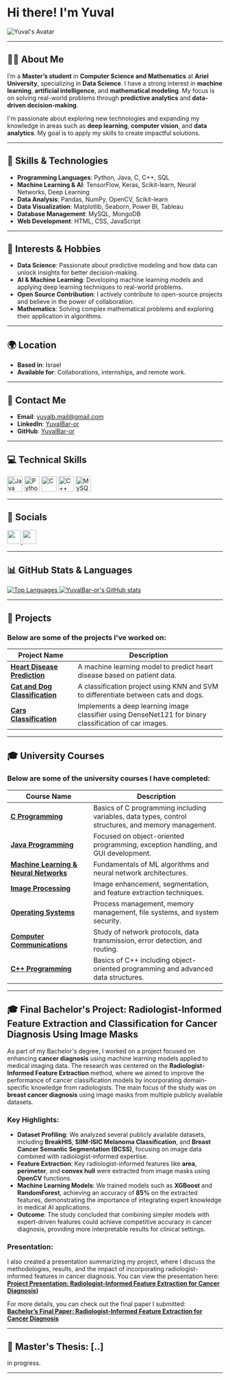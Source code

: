 # Hi there! I'm Yuval 

![Yuval's Avatar](https://user-images.githubusercontent.com/18350557/176309783-0785949b-9127-417c-8b55-ab5a4333674e.gif)

---

## 👨‍💻 About Me

I’m a **Master’s student** in **Computer Science and Mathematics** at **Ariel University**, specializing in **Data Science**. I have a strong interest in **machine learning**, **artificial intelligence**, and **mathematical modeling**. My focus is on solving real-world problems through **predictive analytics** and **data-driven decision-making**.

I'm passionate about exploring new technologies and expanding my knowledge in areas such as **deep learning**, **computer vision**, and **data analytics**. My goal is to apply my skills to create impactful solutions.

---

## 🔧 Skills & Technologies

- **Programming Languages**: Python, Java, C, C++, SQL
- **Machine Learning & AI**: TensorFlow, Keras, Scikit-learn, Neural Networks, Deep Learning
- **Data Analysis**: Pandas, NumPy, OpenCV, Scikit-learn
- **Data Visualization**: Matplotlib, Seaborn, Power BI, Tableau
- **Database Management**: MySQL, MongoDB
- **Web Development**: HTML, CSS, JavaScript

---

## 🌱 Interests & Hobbies

- **Data Science**: Passionate about predictive modeling and how data can unlock insights for better decision-making.
- **AI & Machine Learning**: Developing machine learning models and applying deep learning techniques to real-world problems.
- **Open Source Contribution**: I actively contribute to open-source projects and believe in the power of collaboration.
- **Mathematics**: Solving complex mathematical problems and exploring their application in algorithms.

---

## 🌍 Location

- **Based in**: Israel  
- **Available for**: Collaborations, internships, and remote work.

---

## 📧 Contact Me

- **Email**: [yuvalb.mail@gmail.com](mailto:yuvalb.mail@gmail.com)  
- **LinkedIn**: [YuvalBar-or](https://www.linkedin.com/in/yuval-baror-9464b7229/)
- **GitHub**: [YuvalBar-or](https://github.com/YuvalBar-or)

---

## 💻 Technical Skills

<p align="left">
  <a href="https://www.oracle.com/java/" target="_blank" rel="noreferrer"><img src="https://raw.githubusercontent.com/danielcranney/readme-generator/main/public/icons/skills/java-colored.svg" width="36" height="36" alt="Java" /></a>
  <a href="https://www.python.org/" target="_blank" rel="noreferrer"><img src="https://raw.githubusercontent.com/danielcranney/readme-generator/main/public/icons/skills/python-colored.svg" width="36" height="36" alt="Python" /></a>
  <a href="https://docs.microsoft.com/en-us/cpp/?view=msvc-170" target="_blank" rel="noreferrer"><img src="https://raw.githubusercontent.com/danielcranney/readme-generator/main/public/icons/skills/c-colored.svg" width="36" height="36" alt="C" /></a>
  <a href="https://docs.microsoft.com/en-us/cpp/?view=msvc-170" target="_blank" rel="noreferrer"><img src="https://raw.githubusercontent.com/danielcranney/readme-generator/main/public/icons/skills/cplusplus-colored.svg" width="36" height="36" alt="C++" /></a>
  <a href="https://www.mysql.com/" target="_blank" rel="noreferrer"><img src="https://raw.githubusercontent.com/danielcranney/readme-generator/main/public/icons/skills/mysql-colored.svg" width="36" height="36" alt="MySQL" /></a>
</p>

---

## 📱 Socials
<p align="left">
  <a href="https://www.github.com/YuvalBar-or" target="_blank" rel="noreferrer">
    <img src="https://raw.githubusercontent.com/danielcranney/readme-generator/main/public/icons/socials/github.svg" width="32" height="32" />
  </a>
  <a href="https://www.linkedin.com/in/YuvalBar-or" target="_blank" rel="noreferrer">
    <img src="https://raw.githubusercontent.com/danielcranney/readme-generator/main/public/icons/socials/linkedin.svg" width="32" height="32" />
  </a>
</p>

---

## 📊 GitHub Stats & Languages

<a href="https://github.com/YuvalBar-or" align="left">
  <img src="https://github-readme-stats.vercel.app/api/top-langs/?username=YuvalBar-or&langs_count=10&title_color=0891b2&text_color=ffffff&icon_color=0891b2&bg_color=1c1917&hide_border=true&locale=en&custom_title=Top%20Languages" alt="Top Languages" />
</a>

<a href="http://www.github.com/YuvalBar-or">
  <img src="https://github-readme-stats.vercel.app/api?username=YuvalBar-or&show_icons=true&count_private=true&title_color=0891b2&text_color=ffffff&icon_color=0891b2&bg_color=1c1917&hide_border=true" alt="YuvalBar-or's GitHub stats" />
</a>

---

## 🚀 Projects

### Below are some of the projects I've worked on:

| **Project Name**                | **Description**                                                                                             |
|----------------------------------|-------------------------------------------------------------------------------------------------------------|
| **[Heart Disease Prediction](https://github.com/YuvalBar-or/Heart-disease-probability.git)** | A machine learning model to predict heart disease based on patient data.                                       |
| **[Cat and Dog Classification](https://github.com/YuvalBar-or/cat_dog_classification.git)** | A classification project using KNN and SVM to differentiate between cats and dogs.                            |
| **[Cars Classification](https://github.com/YuvalBar-or/CarsClassification.git)** | Implements a deep learning image classifier using DenseNet121 for binary classification of car images.        |

---

## 🎓 University Courses

### Below are some of the university courses I have completed:

| **Course Name**                                       | **Description**                                                                                          |
|-------------------------------------------------------|----------------------------------------------------------------------------------------------------------|
| **[C Programming](https://github.com/YuvalBar-or/C-Course.git)** | Basics of C programming including variables, data types, control structures, and memory management.        |
| **[Java Programming](https://github.com/YuvalBar-or/OOP-Course.git)** | Focused on object-oriented programming, exception handling, and GUI development.                          |
| **[Machine Learning & Neural Networks](https://github.com/YuvalBar-or/ML-and-NN-Course.git)** | Fundamentals of ML algorithms and neural network architectures.                                          |
| **[Image Processing](https://github.com/YuvalBar-or/Image-Processing-Course.git)** | Image enhancement, segmentation, and feature extraction techniques.                                       |
| **[Operating Systems](https://github.com/YuvalBar-or/Operating-Systems-Course.git)** | Process management, memory management, file systems, and system security.                                 |
| **[Computer Communications](https://github.com/YuvalBar-or/Computer-Coms-Course.git)** | Study of network protocols, data transmission, error detection, and routing.                              |
| **[C++ Programming](https://github.com/YuvalBar-or/CPP-course.git)** | Basics of C++ including object-oriented programming and advanced data structures.                         |

---


## 🎓 Final Bachelor's Project: Radiologist-Informed Feature Extraction and Classification for Cancer Diagnosis Using Image Masks

As part of my Bachelor's degree, I worked on a project focused on enhancing **cancer diagnosis** using machine learning models applied to medical imaging data. The research was centered on the **Radiologist-Informed Feature Extraction** method, where we aimed to improve the performance of cancer classification models by incorporating domain-specific knowledge from radiologists. The main focus of the study was on **breast cancer diagnosis** using image masks from multiple publicly available datasets.

### Key Highlights:
- **Dataset Profiling**: We analyzed several publicly available datasets, including **BreakHIS**, **SIIM-ISIC Melanoma Classification**, and **Breast Cancer Semantic Segmentation (BCSS)**, focusing on image data combined with radiologist-informed expertise.
- **Feature Extraction**: Key radiologist-informed features like **area**, **perimeter**, and **convex hull** were extracted from image masks using **OpenCV** functions.
- **Machine Learning Models**: We trained models such as **XGBoost** and **RandomForest**, achieving an accuracy of **85%** on the extracted features, demonstrating the importance of integrating expert knowledge in medical AI applications.
- **Outcome**: The study concluded that combining simpler models with expert-driven features could achieve competitive accuracy in cancer diagnosis, providing more interpretable results for clinical settings.

### Presentation:
I also created a presentation summarizing my project, where I discuss the methodologies, results, and the impact of incorporating radiologist-informed features in cancer diagnosis. You can view the presentation here:  
**[Project Presentation: Radiologist-Informed Feature Extraction for Cancer Diagnosis](https://github.com/YuvalBar-or/Project-Presentation-Radiologist-Informed-Feature-Extraction-for-Cancer-Diagnosis.git))**

For more details, you can check out the final paper I submitted:  
**[Bachelor’s Final Paper: Radiologist-Informed Feature Extraction for Cancer Diagnosis](https://github.com/YuvalBar-or/Bachelors-Final-Paper.git)**



---

## 📖 Master's Thesis: [..]

in progress. 

---



